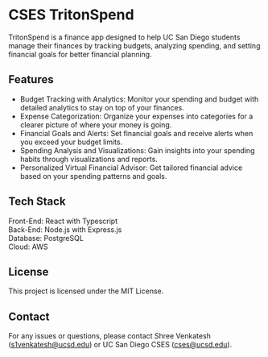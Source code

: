 # CSES TritonSpend
TritonSpend is a finance app designed to help UC San Diego students manage their finances by tracking budgets, analyzing spending, and setting financial goals for better financial planning.

## Features
- Budget Tracking with Analytics: Monitor your spending and budget with detailed analytics to stay on top of your finances.
- Expense Categorization: Organize your expenses into categories for a clearer picture of where your money is going.
- Financial Goals and Alerts: Set financial goals and receive alerts when you exceed your budget limits.
- Spending Analysis and Visualizations: Gain insights into your spending habits through visualizations and reports.
- Personalized Virtual Financial Advisor: Get tailored financial advice based on your spending patterns and goals.

## Tech Stack
Front-End: React with Typescript  
Back-End: Node.js with Express.js  
Database: PostgreSQL  
Cloud: AWS

## License
This project is licensed under the MIT License.

## Contact
For any issues or questions, please contact Shree Venkatesh (s1venkatesh@ucsd.edu) or UC San Diego CSES (cses@ucsd.edu).
